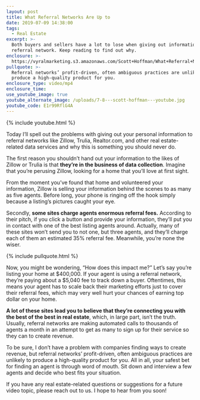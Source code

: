 ```yaml
---
layout: post
title: What Referral Networks Are Up to
date: 2019-07-09 14:38:00
tags:
  - Real Estate
excerpt: >-
  Both buyers and sellers have a lot to lose when giving out information to a
  referral network. Keep reading to find out why.
enclosure: >-
  https://vyralmarketing.s3.amazonaws.com/Scott+Hoffman/What+Referral+Networks+Are+Up+to.mp4
pullquote: >-
  Referral networks’ profit-driven, often ambiguous practices are unlikely to
  produce a high-quality product for you.
enclosure_type: video/mp4
enclosure_time:
use_youtube_image: true
youtube_alternate_image: /uploads/7-8---scott-hoffman---youtube.jpg
youtube_code: E1r99RflG4A
---
```


{% include youtube.html %}

Today I’ll spell out the problems with giving out your personal information to referral networks like Zillow, Trulia, Realtor.com, and other real estate-related data services and why this is something you should never do. &nbsp;

The first reason you shouldn’t hand out your information to the likes of Zillow or Trulia is that **they’re in the business of data collection**. Imagine that you’re perusing Zillow, looking for a home that you’ll love at first sight.&nbsp;

From the moment you’ve found that home and volunteered your information, Zillow is selling your information behind the scenes to as many as five agents. Before long, your phone is ringing off the hook simply because a listing’s pictures caught your eye.

Secondly, **some sites charge agents enormous referral fees.** According to their pitch, if you click a button and provide your information, they’ll put you in contact with one of the best listing agents around. Actually, many of these sites won’t send you to not one, but three agents, and they’ll charge each of them an estimated 35% referral fee. Meanwhile, you’re none the wiser.&nbsp;

{% include pullquote.html %}

Now, you might be wondering, “How does this impact me?” Let’s say you’re listing your home at $400,000. If your agent is using a referral network, they’re paying about a $5,040 fee to track down a buyer. Oftentimes, this means your agent has to scale back their marketing efforts just to cover their referral fees, which may very well hurt your chances of earning top dollar on your home.&nbsp;

**A lot of these sites lead you to believe that they’re connecting you with the best of the best in real estate**, which, in large part, isn’t the truth. Usually, referral networks are making automated calls to thousands of agents a month in an attempt to get as many to sign up for their service so they can to create revenue.&nbsp;

To be sure, I don’t have a problem with companies finding ways to create revenue, but referral networks’ profit-driven, often ambiguous practices are unlikely to produce a high-quality product for you. All in all, your safest bet for finding an agent is through word of mouth. Sit down and interview a few agents and decide who best fits your situation. &nbsp; &nbsp;

If you have any real estate-related questions or suggestions for a future video topic, please reach out to us. I hope to hear from you soon\!&nbsp;